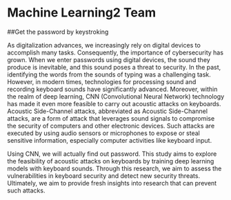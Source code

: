 # Machine Learning2 Team 
##Get the password by keystroking

As digitalization advances, we increasingly rely on digital devices to accomplish many tasks. Consequently, the importance of cybersecurity has grown. When we enter passwords using digital devices, the sound they produce is inevitable, and this sound poses a threat to security. In the past, identifying the words from the sounds of typing was a challenging task. However, in modern times, technologies for processing sound and recording keyboard sounds have significantly advanced. Moreover, within the realm of deep learning, CNN (Convolutional Neural Network) technology has made it even more feasible to carry out acoustic attacks on keyboards. Acoustic Side-Channel attacks, abbreviated as Acoustic Side-Channel attacks, are a form of attack that leverages sound signals to compromise the security of computers and other electronic devices. Such attacks are executed by using audio sensors or microphones to expose or steal sensitive information, especially computer activities like keyboard input.


Using CNN, we will actually find out password. This study aims to explore the feasibility of acoustic attacks on keyboards by training deep learning models with keyboard sounds. Through this research, we aim to assess the vulnerabilities in keyboard security and detect new security threats. Ultimately, we aim to provide fresh insights into research that can prevent such attacks.
